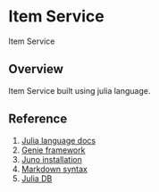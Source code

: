 # Item Service

Item Service

## Overview

Item Service built using julia language.

## Reference

1. [Julia language docs](https://docs.julialang.org/en/v1/)
2. [Genie framework](https://genieframework.github.io/Genie.jl/guides/Working_With_Genie_Apps.html)
3. [Juno installation](http://docs.junolab.org/latest/man/installation/)
4. [Markdown syntax](https://www.markdownguide.org/basic-syntax/#links)
5. [Julia DB](https://juliadb.org/)

